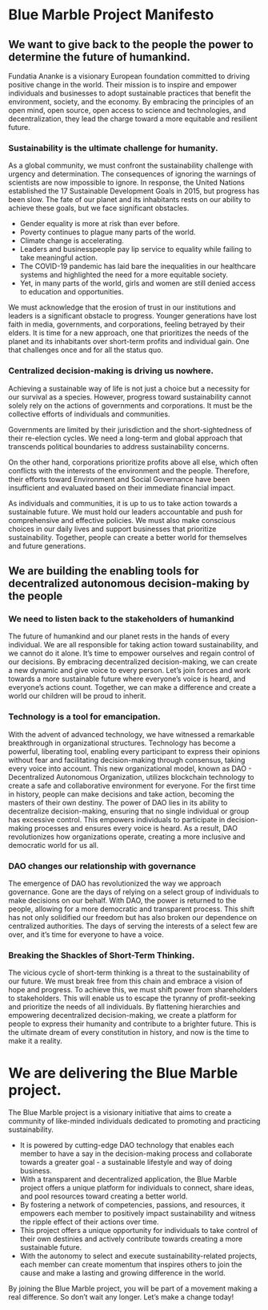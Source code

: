 # Blue Marble Project Manifesto
## We want to give back to the people the power to determine the future of humankind.
Fundatia Ananke is a visionary European foundation committed to driving positive change in the world. Their mission is to inspire and empower individuals and businesses to adopt sustainable practices that benefit the environment, society, and the economy. By embracing the principles of an open mind, open source, open access to science and technologies, and decentralization, they lead the charge toward a more equitable and resilient future. 
### Sustainability is the ultimate challenge for humanity.
As a global community, we must confront the sustainability challenge with urgency and determination. The consequences of ignoring the warnings of scientists are now impossible to ignore. In response, the United Nations established the 17 Sustainable Development Goals in 2015, but progress has been slow.
The fate of our planet and its inhabitants rests on our ability to achieve these goals, but we face significant obstacles. 
- Gender equality is more at risk than ever before. 
- Poverty continues to plague many parts of the world. 
- Climate change is accelerating. 
- Leaders and businesspeople pay lip service to equality while failing to take meaningful action. 
- The COVID-19 pandemic has laid bare the inequalities in our healthcare systems and highlighted the need for a more equitable society. 
- Yet, in many parts of the world, girls and women are still denied access to education and opportunities.

We must acknowledge that the erosion of trust in our institutions and leaders is a significant obstacle to progress. Younger generations have lost faith in media, governments, and corporations, feeling betrayed by their elders. It is time for a new approach, one that prioritizes the needs of the planet and its inhabitants over short-term profits and individual gain. One that challenges once and for all the status quo.
### Centralized decision-making is driving us nowhere.
Achieving a sustainable way of life is not just a choice but a necessity for our survival as a species. However, progress toward sustainability cannot solely rely on the actions of governments and corporations. It must be the collective efforts of individuals and communities.

Governments are limited by their jurisdiction and the short-sightedness of their re-election cycles. We need a long-term and global approach that transcends political boundaries to address sustainability concerns.

 On the other hand, corporations prioritize profits above all else, which often conflicts with the interests of the environment and the people. Therefore, their efforts toward Environment and Social Governance have been insufficient and evaluated based on their immediate financial impact.

As individuals and communities, it is up to us to take action towards a sustainable future. We must hold our leaders accountable and push for comprehensive and effective policies. We must also make conscious choices in our daily lives and support businesses that prioritize sustainability. 
Together, people can create a better world for themselves and future generations.
## We are building the enabling tools for decentralized autonomous decision-making by the people 
### We need to listen back to the stakeholders of humankind
The future of humankind and our planet rests in the hands of every individual. We are all responsible for taking action toward sustainability, and we cannot do it alone. 
It’s time to empower ourselves and regain control of our decisions. By embracing decentralized decision-making, we can create a new dynamic and give voice to every person. 
Let’s join forces and work towards a more sustainable future where everyone’s voice is heard, and everyone’s actions count. Together, we can make a difference and create a world our children will be proud to inherit.
### Technology is a tool for emancipation.
With the advent of advanced technology, we have witnessed a remarkable breakthrough in organizational structures. Technology has become a powerful, liberating tool, enabling every participant to express their opinions without fear and facilitating decision-making through consensus, taking every voice into account. 
This new organizational model, known as DAO - Decentralized Autonomous Organization, utilizes blockchain technology to create a safe and collaborative environment for everyone. 
For the first time in history, people can make decisions and take action, becoming the masters of their own destiny. The power of DAO lies in its ability to decentralize decision-making, ensuring that no single individual or group has excessive control. This empowers individuals to participate in decision-making processes and ensures every voice is heard. As a result, DAO revolutionizes how organizations operate, creating a more inclusive and democratic world for us all.
### DAO changes our relationship with governance
The emergence of DAO has revolutionized the way we approach governance. Gone are the days of relying on a select group of individuals to make decisions on our behalf. With DAO, the power is returned to the people, allowing for a more democratic and transparent process. This shift has not only solidified our freedom but has also broken our dependence on centralized authorities. The days of serving the interests of a select few are over, and it’s time for everyone to have a voice. 
### Breaking the Shackles of Short-Term Thinking.
The vicious cycle of short-term thinking is a threat to the sustainability of our future. We must break free from this chain and embrace a vision of hope and progress. To achieve this, we must shift power from shareholders to stakeholders. This will enable us to escape the tyranny of profit-seeking and prioritize the needs of all individuals. By flattening hierarchies and empowering decentralized decision-making, we create a platform for people to express their humanity and contribute to a brighter future. This is the ultimate dream of every constitution in history, and now is the time to make it a reality. 
# We are delivering the Blue Marble project.
The Blue Marble project is a visionary initiative that aims to create a community of like-minded individuals dedicated to promoting and practicing sustainability.
- It is powered by cutting-edge DAO technology that enables each member to have a say in the decision-making process and collaborate towards a greater goal - a sustainable lifestyle and way of doing business.
- With a transparent and decentralized application, the Blue Marble project offers a unique platform for individuals to connect, share ideas, and pool resources toward creating a better world. 
- By fostering a network of competencies, passions, and resources, it empowers each member to positively impact sustainability and witness the ripple effect of their actions over time.
- This project offers a unique opportunity for individuals to take control of their own destinies and actively contribute towards creating a more sustainable future. 
- With the autonomy to select and execute sustainability-related projects, each member can create momentum that inspires others to join the cause and make a lasting and growing difference in the world. 

By joining the Blue Marble project, you will be part of a movement making a real difference. So don’t wait any longer. Let’s make a change today!
